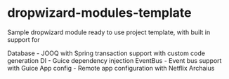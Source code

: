 # dropwizard-modules-template
Sample dropwizard module ready to use project template, with built in support for

Database - JOOQ with Spring transaction support with custom code generation
DI - Guice dependency injection
EventBus - Event bus support with Guice
App config  - Remote app configuration with Netflix Archaius

